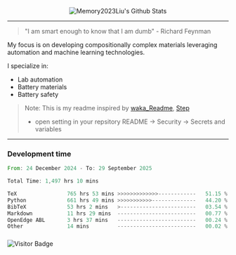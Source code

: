 <div align="center">
    <img align="center" src="https://github-readme-stats.vercel.app/api?username=Memory2023Liu&show_icons=true&count_private=true&hide_border=true" alt="Memory2023Liu's Github Stats"></img>
</div>

---

> "I am smart enough to know that I am dumb" - Richard Feynman 

My focus is on developing compositionally complex materials leveraging automation and machine learning technologies.

I specialize in:
- Lab automation
- Battery materials
- Battery safety

> Note: This is my readme inspired by [waka_Readme](https://github.com/marketplace/actions/waka-readme), [Step](https://github.com/orgs/community/discussions/116451)
> - open setting in your repsitory README -> Security -> Secrets and variables

---

### Development time
<!--START_SECTION:waka-->

```rust
From: 24 December 2024 - To: 29 September 2025

Total Time: 1,497 hrs 10 mins

TeX                765 hrs 53 mins >>>>>>>>>>>>>------------   51.15 %
Python             661 hrs 49 mins >>>>>>>>>>>--------------   44.20 %
BibTeX             53 hrs 2 mins   >------------------------   03.54 %
Markdown           11 hrs 29 mins  -------------------------   00.77 %
OpenEdge ABL       3 hrs 37 mins   -------------------------   00.24 %
Other              14 mins         -------------------------   00.02 %
```

<!--END_SECTION:waka-->

### 

![Visitor Badge](https://visitor-badge.laobi.icu/badge?page_id=Memory2023Liu.Memory2023Liu)

